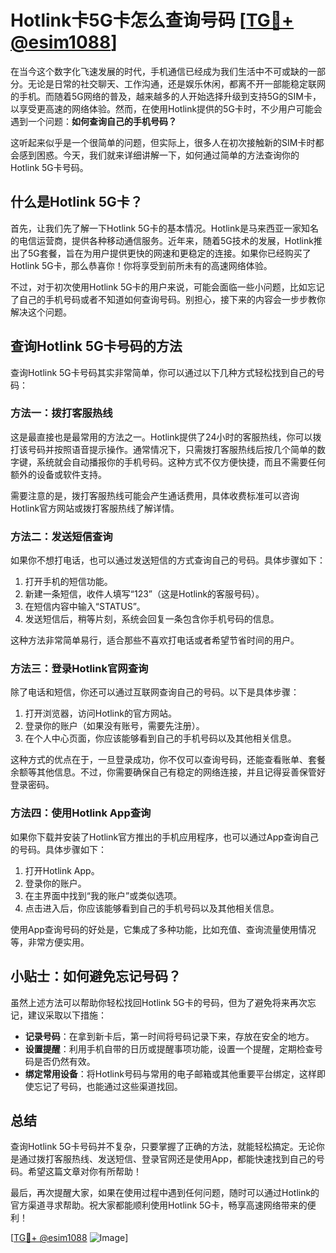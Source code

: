 # Hotlink卡5G卡怎么查询号码 [[TG💪+ @esim1088](https://t.me/s/esim1088)]

在当今这个数字化飞速发展的时代，手机通信已经成为我们生活中不可或缺的一部分。无论是日常的社交聊天、工作沟通，还是娱乐休闲，都离不开一部能稳定联网的手机。而随着5G网络的普及，越来越多的人开始选择升级到支持5G的SIM卡，以享受更高速的网络体验。然而，在使用Hotlink提供的5G卡时，不少用户可能会遇到一个问题：**如何查询自己的手机号码？**

这听起来似乎是一个很简单的问题，但实际上，很多人在初次接触新的SIM卡时都会感到困惑。今天，我们就来详细讲解一下，如何通过简单的方法查询你的Hotlink 5G卡号码。

## 什么是Hotlink 5G卡？

首先，让我们先了解一下Hotlink 5G卡的基本情况。Hotlink是马来西亚一家知名的电信运营商，提供各种移动通信服务。近年来，随着5G技术的发展，Hotlink推出了5G套餐，旨在为用户提供更快的网速和更稳定的连接。如果你已经购买了Hotlink 5G卡，那么恭喜你！你将享受到前所未有的高速网络体验。

不过，对于初次使用Hotlink 5G卡的用户来说，可能会面临一些小问题，比如忘记了自己的手机号码或者不知道如何查询号码。别担心，接下来的内容会一步步教你解决这个问题。

## 查询Hotlink 5G卡号码的方法

查询Hotlink 5G卡号码其实非常简单，你可以通过以下几种方式轻松找到自己的号码：

### 方法一：拨打客服热线

这是最直接也是最常用的方法之一。Hotlink提供了24小时的客服热线，你可以拨打该号码并按照语音提示操作。通常情况下，只需拨打客服热线后按几个简单的数字键，系统就会自动播报你的手机号码。这种方式不仅方便快捷，而且不需要任何额外的设备或软件支持。

需要注意的是，拨打客服热线可能会产生通话费用，具体收费标准可以咨询Hotlink官方网站或拨打客服热线了解详情。

### 方法二：发送短信查询

如果你不想打电话，也可以通过发送短信的方式查询自己的号码。具体步骤如下：

1. 打开手机的短信功能。
2. 新建一条短信，收件人填写“123”（这是Hotlink的客服号码）。
3. 在短信内容中输入“STATUS”。
4. 发送短信后，稍等片刻，系统会回复一条包含你手机号码的信息。

这种方法非常简单易行，适合那些不喜欢打电话或者希望节省时间的用户。

### 方法三：登录Hotlink官网查询

除了电话和短信，你还可以通过互联网查询自己的号码。以下是具体步骤：

1. 打开浏览器，访问Hotlink的官方网站。
2. 登录你的账户（如果没有账号，需要先注册）。
3. 在个人中心页面，你应该能够看到自己的手机号码以及其他相关信息。

这种方式的优点在于，一旦登录成功，你不仅可以查询号码，还能查看账单、套餐余额等其他信息。不过，你需要确保自己有稳定的网络连接，并且记得妥善保管好登录密码。

### 方法四：使用Hotlink App查询

如果你下载并安装了Hotlink官方推出的手机应用程序，也可以通过App查询自己的号码。具体步骤如下：

1. 打开Hotlink App。
2. 登录你的账户。
3. 在主界面中找到“我的账户”或类似选项。
4. 点击进入后，你应该能够看到自己的手机号码以及其他相关信息。

使用App查询号码的好处是，它集成了多种功能，比如充值、查询流量使用情况等，非常方便实用。

## 小贴士：如何避免忘记号码？

虽然上述方法可以帮助你轻松找回Hotlink 5G卡的号码，但为了避免将来再次忘记，建议采取以下措施：

- **记录号码**：在拿到新卡后，第一时间将号码记录下来，存放在安全的地方。
- **设置提醒**：利用手机自带的日历或提醒事项功能，设置一个提醒，定期检查号码是否仍然有效。
- **绑定常用设备**：将Hotlink号码与常用的电子邮箱或其他重要平台绑定，这样即使忘记了号码，也能通过这些渠道找回。

## 总结

查询Hotlink 5G卡号码并不复杂，只要掌握了正确的方法，就能轻松搞定。无论你是通过拨打客服热线、发送短信、登录官网还是使用App，都能快速找到自己的号码。希望这篇文章对你有所帮助！

最后，再次提醒大家，如果在使用过程中遇到任何问题，随时可以通过Hotlink的官方渠道寻求帮助。祝大家都能顺利使用Hotlink 5G卡，畅享高速网络带来的便利！

[[TG💪+ @esim1088](https://t.me/s/esim1088) ![Image](https://i.postimg.cc/4NQfJmqS/Snipaste-2025-05-13-00-14-12.png)]